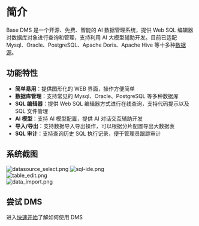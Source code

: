 # 简介

Base DMS 是一个开源、免费、智能的 AI 数据管理系统，提供 Web SQL 编辑器对数据库对象进行查询和管理，支持利用 AI 大模型辅助开发。目前已适配
Mysql、Oracle、PostgreSQL、Apache Doris、Apache Hive 等十多种[数据源](./guide/datasource.md)。

## 功能特性

- **简单易用**：提供图形化的 WEB 界面，操作方便简单
- **数据库管理**：支持常见的 Mysql、Oracle、PostgreSQL 等多种数据库
- **SQL 编辑器**：提供 Web SQL 编辑器方式进行在线查询，支持代码提示以及 SQL 文件管理
- **AI 模型**：支持 AI 模型配置，提供 AI 对话交互辅助开发
- **导入/导出**：支持数据导入导出操作，可以根据分片配置导出大数据表
- **SQL 审计**：支持查询历史 SQL 执行记录，便于管理员跟踪审计

## 系统截图

![datasource_select.png](/dev/guide/images/datasource_select.png)
![sql-ide.png](/images/sql-ide.png)                                                     
![table_edit.png](/dev/guide/images/database/table_edit_1.png)    
![data_import.png](/dev/guide/images/data_import_3.png)

## 尝试 DMS

进入[快速开始](./start/quickStart.md)了解如何使用 DMS
